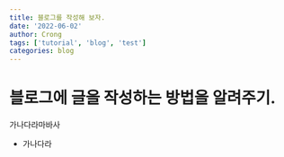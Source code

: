 ```yaml
---
title: 블로그를 작성해 보자.
date: '2022-06-02'
author: Crong
tags: ['tutorial', 'blog', 'test']
categories: blog
---
```


# 블로그에 글을 작성하는 방법을 알려주기.

가나다라마바사

-   가나다라

